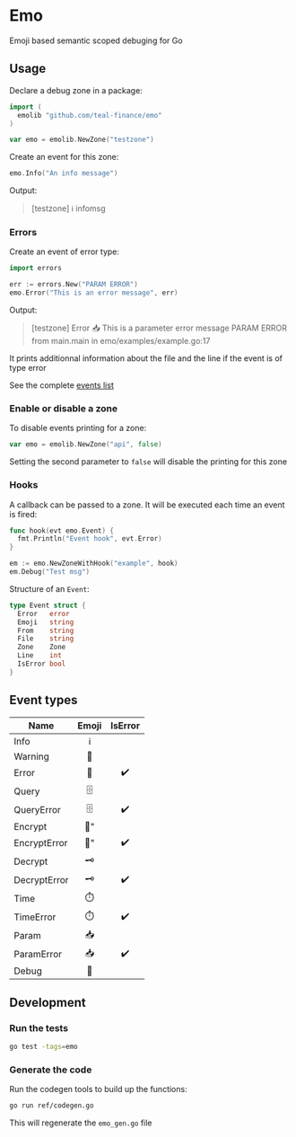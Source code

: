 # Emo

Emoji based semantic scoped debuging for Go

## Usage

Declare a debug zone in a package:

```go
import (
  emolib "github.com/teal-finance/emo"
)

var emo = emolib.NewZone("testzone")
```

Create an event for this zone:

```go
emo.Info("An info message")
```

Output:

> [testzone] ℹ️  infomsg

### Errors

Create an event of error type:

```go
import errors

err := errors.New("PARAM ERROR")
emo.Error("This is an error message", err)
```

Output:

> [testzone] Error 📥  This is a parameter error message PARAM ERROR from main.main in emo/examples/example.go:17

It prints additionnal information about the file and the line if the event is
of type error

See the complete [events list](#event-types)

### Enable or disable a zone

To disable events printing for a zone:

```go
var emo = emolib.NewZone("api", false)
```

Setting the second parameter to `false` will disable the printing for this zone

### Hooks

A callback can be passed to a zone. It will be executed each time an event
is fired:

```go
func hook(evt emo.Event) {
  fmt.Println("Event hook", evt.Error)
}

em := emo.NewZoneWithHook("example", hook)
em.Debug("Test msg")
```

Structure of an `Event`:

```go
type Event struct {
  Error   error
  Emoji   string
  From    string
  File    string
  Zone    Zone
  Line    int
  IsError bool
}
```

## Event types

| Name       |  Emoji |  IsError |
|------------|:------:|:--------:|
|   Info     |   ℹ️   |          |
|   Warning     |   🔔   |          |
|   Error     |   💢   |     ✔️    |
|   Query     |   🗄️   |          |
|   QueryError     |   🗄️   |     ✔️    |
|   Encrypt     |   🎼"   |          |
|   EncryptError     |   🎼"   |     ✔️    |
|   Decrypt     |   🗝️   |          |
|   DecryptError     |   🗝️   |     ✔️    |
|   Time     |   ⏱️   |          |
|   TimeError     |   ⏱️   |     ✔️    |
|   Param     |   📥   |          |
|   ParamError     |   📥   |     ✔️    |
|   Debug     |   💊   |          |

## Development

### Run the tests

```bash
go test -tags=emo
```

### Generate the code

Run the codegen tools to build up the functions:

```bash
go run ref/codegen.go
```

This will regenerate the `emo_gen.go` file